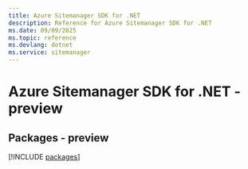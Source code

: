 ```yaml
---
title: Azure Sitemanager SDK for .NET
description: Reference for Azure Sitemanager SDK for .NET
ms.date: 09/09/2025
ms.topic: reference
ms.devlang: dotnet
ms.service: sitemanager
---
```

# Azure Sitemanager SDK for .NET - preview
## Packages - preview
[!INCLUDE [packages](sitemanager-index.md)]
